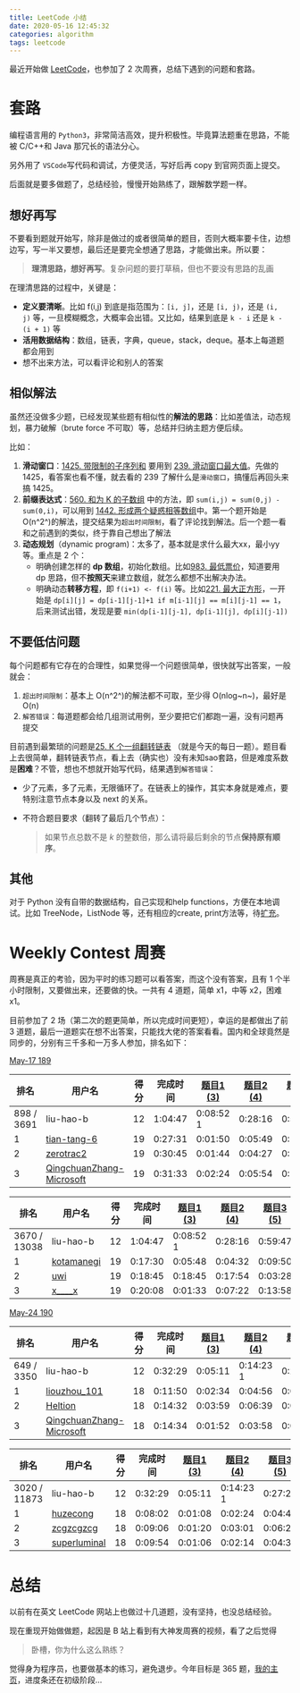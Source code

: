 ```yaml
---
title: LeetCode 小结
date: 2020-05-16 12:45:32
categories: algorithm
tags: leetcode
---
```


最近开始做 [LeetCode](https://leetcode-cn.com/)，也参加了 2 次周赛，总结下遇到的问题和套路。

<!--more-->

# 套路

编程语言用的 `Python3`，非常简洁高效，提升积极性。毕竟算法题重在思路，不能被 C/C++和 Java 那冗长的语法分心。

另外用了 `VSCode`写代码和调试，方便灵活，写好后再 copy 到官网页面上提交。

后面就是要多做题了，总结经验，慢慢开始熟练了，跟解数学题一样。

## 想好再写

不要看到题就开始写，除非是做过的或者很简单的题目，否则大概率要卡住，边想边写，写一半又要想，最后还是要完全想通了思路，才能做出来。所以要：

> **理清思路，想好再写**。复杂问题的要打草稿，但也不要没有思路的乱画

在理清思路的过程中，关键是：

- **定义要清晰**。比如 f(i,j) 到底是指范围为：`[i, j]`，还是 `[i, j)`，还是 `(i,  j)` 等，一旦模糊概念，大概率会出错。又比如，结果到底是 `k - i` 还是 `k - (i + 1)` 等
- **活用数据结构**：数组，链表，字典，queue，stack，deque。基本上每道题都会用到
- 想不出来方法，可以看评论和别人的答案

## 相似解法

虽然还没做多少题，已经发现某些题有相似性的**解法的思路**：比如差值法，动态规划，暴力破解（brute force 不可取）等，总结并归纳主题方便后续。

比如：

1. **滑动窗口**：[1425. 带限制的子序列和](https://leetcode-cn.com/problems/constrained-subsequence-sum/) 要用到 [239. 滑动窗口最大值](https://leetcode-cn.com/problems/sliding-window-maximum/)。先做的 1425，看答案也看不懂，就去看的 239 了解什么是`滑动窗口`，搞懂后再回头来搞 1425。
2. **前缀表达式**：[560. 和为 K 的子数组](https://leetcode-cn.com/problems/subarray-sum-equals-k/) 中的方法，即 `sum(i,j) = sum(0,j) - sum(0,i)`，可以用到 [1442. 形成两个疑惑相等数组](https://leetcode-cn.com/contest/weekly-contest-188/problems/count-triplets-that-can-form-two-arrays-of-equal-xor/)中。第一个题开始是 O(n^2^)的解法，提交结果为`超出时间限制`，看了评论找到解法。后一个题一看和之前遇到的类似，终于靠自己想出了解法
3. **动态规划**（dynamic program)：太多了，基本就是求什么最大xx，最小yy等。重点是 2 个：
   - 明确创建怎样的 **dp 数组**，初始化数组。比如[983. 最低票价](https://leetcode-cn.com/problems/minimum-cost-for-tickets/)，知道要用 dp 思路，但不**按照天**来建立数组，就怎么都想不出解决办法。
   - 明确动态**转移方程**，即 `f(i+1) <- f(i)` 等。比如[221. 最大正方形](https://leetcode-cn.com/problems/maximal-square/)，一开始是 `dp[i][j] = dp[i-1][j-1]+1 if m[i-1][j] == m[i][j-1] == 1`，后来测试出错，发现是要 `min(dp[i-1][j-1], dp[i-1][j], dp[i][j-1])`

## 不要低估问题

每个问题都有它存在的合理性，如果觉得一个问题很简单，很快就写出答案，一般就会：

1. `超出时间限制`：基本上 O(n^2^)的解法都不可取，至少得 O(nlog~n~)，最好是 O(n)
2. `解答错误`：每道题都会给几组测试用例，至少要把它们都跑一遍，没有问题再提交

目前遇到最繁琐的问题是[25. K 个一组翻转链表](https://leetcode-cn.com/problems/reverse-nodes-in-k-group/) （就是今天的每日一题）。题目看上去很简单，翻转链表节点，看上去（确实也）没有未知sao套路，但是难度系数是**困难**？不管，想也不想就开始写代码，结果遇到`解答错误`：

- 少了元素，多了元素，无限循环了。在链表上的操作，其实本身就是难点，要特别注意节点本身以及 next 的关系。

- 不符合题目要求（翻转了最后几个节点）：

  > 如果节点总数不是 *k* 的整数倍，那么请将最后剩余的节点**保持原有顺序**。

## 其他

对于 Python 没有自带的数据结构，自己实现和help functions，方便在本地调试。比如 TreeNode，ListNode 等，还有相应的create, print方法等，待[扩充](https://github.com/hliu202/leetcode-py/tree/master/util)。

# Weekly Contest 周赛

周赛是真正的考验，因为平时的练习题可以看答案，而这个没有答案，且有 1 个半小时限制，又要做出来，还要做的快。一共有 4 道题，简单 x1，中等 x2，困难 x1。

目前参加了 2 场（第二次的题更简单，所以完成时间更短），幸运的是都做出了前 3 道题，最后一道题实在想不出答案，只能找大佬的答案看看。国内和全球竟然是同步的，分别有三千多和一万多人参加，排名如下：

[May-17 189](https://leetcode-cn.com/contest/weekly-contest-189)

| 排名       | 用户名                                                       | 得分 | 完成时间 | [题目1 (3)](https://leetcode-cn.com/contest/weekly-contest-189/problems/number-of-students-doing-homework-at-a-given-time/) | [题目2 (4)](https://leetcode-cn.com/contest/weekly-contest-189/problems/rearrange-words-in-a-sentence/) | [题目3 (5)](https://leetcode-cn.com/contest/weekly-contest-189/problems/people-whose-list-of-favorite-companies-is-not-a-subset-of-another-list/) | [题目4 (7)](https://leetcode-cn.com/contest/weekly-contest-189/problems/maximum-number-of-darts-inside-of-a-circular-dartboard/) |
| ---------- | ------------------------------------------------------------ | ---- | -------- | ------------------------------------------------------------ | ------------------------------------------------------------ | ------------------------------------------------------------ | ------------------------------------------------------------ |
| 898 / 3691 | liu-hao-b                                                    | 12   | 1:04:47  | 0:08:52 1                                                    | 0:28:16                                                      | 0:59:47                                                      |                                                              |
| 1          | [tian-tang-6](https://leetcode-cn.com/u/tian-tang-6/)        | 19   | 0:27:31  | 0:01:50                                                      | 0:05:49                                                      | 0:12:10                                                      | 0:27:31                                                      |
| 2          | [zerotrac2](https://leetcode-cn.com/u/zerotrac2/)            | 19   | 0:30:45  | 0:01:44                                                      | 0:04:27                                                      | 0:14:01                                                      | 0:30:45                                                      |
| 3          | [QingchuanZhang-Microsoft](https://leetcode-cn.com/u/qingchuanzhang-microsoft/) | 19   | 0:31:33  | 0:02:24                                                      | 0:05:54                                                      | 0:13:44                                                      | 0:31:33                                                      |

| 排名         | 用户名                                         | 得分 | 完成时间 | [题目1 (3)](https://leetcode-cn.com/contest/weekly-contest-189/problems/number-of-students-doing-homework-at-a-given-time/) | [题目2 (4)](https://leetcode-cn.com/contest/weekly-contest-189/problems/rearrange-words-in-a-sentence/) | [题目3 (5)](https://leetcode-cn.com/contest/weekly-contest-189/problems/people-whose-list-of-favorite-companies-is-not-a-subset-of-another-list/) | [题目4 (7)](https://leetcode-cn.com/contest/weekly-contest-189/problems/maximum-number-of-darts-inside-of-a-circular-dartboard/) |
| ------------ | ---------------------------------------------- | ---- | -------- | ------------------------------------------------------------ | ------------------------------------------------------------ | ------------------------------------------------------------ | ------------------------------------------------------------ |
| 3670 / 13038 | liu-hao-b                                      | 12   | 1:04:47  | 0:08:52 1                                                    | 0:28:16                                                      | 0:59:47                                                      |                                                              |
| 1            | [kotamanegi](https://leetcode.com/kotamanegi/) | 19   | 0:17:30  | 0:05:48                                                      | 0:04:32                                                      | 0:09:50                                                      | 0:17:30                                                      |
| 2            | [uwi](https://leetcode.com/uwi/)               | 19   | 0:18:45  | 0:18:45                                                      | 0:17:54                                                      | 0:03:28                                                      | 0:13:17                                                      |
| 3            | [x____x](https://leetcode.com/x____x/)         | 19   | 0:20:08  | 0:01:33                                                      | 0:07:22                                                      | 0:13:58                                                      | 0:20:08                                                      |

[May-24 190](https://leetcode-cn.com/contest/weekly-contest-190)

| 排名       | 用户名                                                       | 得分 | 完成时间 | [题目1 (3)](https://leetcode-cn.com/contest/weekly-contest-190/problems/check-if-a-word-occurs-as-a-prefix-of-any-word-in-a-sentence/) | [题目2 (4)](https://leetcode-cn.com/contest/weekly-contest-190/problems/maximum-number-of-vowels-in-a-substring-of-given-length/) | [题目3 (5)](https://leetcode-cn.com/contest/weekly-contest-190/problems/pseudo-palindromic-paths-in-a-binary-tree/) | [题目4 (6)](https://leetcode-cn.com/contest/weekly-contest-190/problems/max-dot-product-of-two-subsequences/) |
| ---------- | ------------------------------------------------------------ | ---- | -------- | ------------------------------------------------------------ | ------------------------------------------------------------ | ------------------------------------------------------------ | ------------------------------------------------------------ |
| 649 / 3350 | liu-hao-b                                                    | 12   | 0:32:29  | 0:05:11                                                      | 0:14:23 1                                                    | 0:27:29                                                      |                                                              |
| 1          | [liouzhou_101](https://leetcode-cn.com/u/liouzhou_101/)      | 18   | 0:11:50  | 0:02:34                                                      | 0:04:56                                                      | 0:08:47                                                      | 0:11:50                                                      |
| 2          | [Heltion](https://leetcode-cn.com/u/heltion/)                | 18   | 0:14:32  | 0:03:59                                                      | 0:06:39                                                      | 0:09:36                                                      | 0:14:32                                                      |
| 3          | [QingchuanZhang-Microsoft](https://leetcode-cn.com/u/qingchuanzhang-microsoft/) | 18   | 0:14:34  | 0:01:52                                                      | 0:03:58                                                      | 0:08:59                                                      | 0:14:34                                                      |

| 排名         | 用户名                                             | 得分 | 完成时间 | [题目1 (3)](https://leetcode-cn.com/contest/weekly-contest-190/problems/check-if-a-word-occurs-as-a-prefix-of-any-word-in-a-sentence/) | [题目2 (4)](https://leetcode-cn.com/contest/weekly-contest-190/problems/maximum-number-of-vowels-in-a-substring-of-given-length/) | [题目3 (5)](https://leetcode-cn.com/contest/weekly-contest-190/problems/pseudo-palindromic-paths-in-a-binary-tree/) | [题目4 (6)](https://leetcode-cn.com/contest/weekly-contest-190/problems/max-dot-product-of-two-subsequences/) |
| ------------ | -------------------------------------------------- | ---- | -------- | ------------------------------------------------------------ | ------------------------------------------------------------ | ------------------------------------------------------------ | ------------------------------------------------------------ |
| 3020 / 11873 | liu-hao-b                                          | 12   | 0:32:29  | 0:05:11                                                      | 0:14:23 1                                                    | 0:27:29                                                      |                                                              |
| 1            | [huzecong](https://leetcode.com/huzecong/)         | 18   | 0:08:02  | 0:01:08                                                      | 0:02:24                                                      | 0:04:41                                                      | 0:08:02                                                      |
| 2            | [zcgzcgzcg](https://leetcode.com/zcgzcgzcg/)       | 18   | 0:09:06  | 0:01:20                                                      | 0:03:01                                                      | 0:06:24                                                      | 0:09:06                                                      |
| 3            | [superluminal](https://leetcode.com/superluminal/) | 18   | 0:09:54  | 0:01:06                                                      | 0:02:14                                                      | 0:04:39                                                      | 0:09:54                                                      |

# 总结

以前有在英文 LeetCode 网站上也做过十几道题，没有坚持，也没总结经验。

现在重现开始做做题，起因是 B 站上看到有大神发周赛的视频，看了之后觉得

> 卧槽，你为什么这么熟练？

觉得身为程序员，也要做基本的练习，避免退步。今年目标是 365 题，[我的主页](https://leetcode-cn.com/u/liu-hao-b/)，进度条还在初级阶段...
